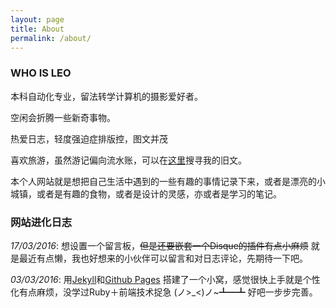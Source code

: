 ```yaml
---
layout: page
title: About
permalink: /about/
---
```

<h3>WHO IS LEO</h3>
本科自动化专业，留法转学计算机的摄影爱好者。

空闲会折腾一些新奇事物。

热爱日志，轻度强迫症排版控，图文并茂

喜欢旅游，虽然游记偏向流水账，可以在[这里][id]搜寻我的旧文。

本个人网站就是想把自己生活中遇到的一些有趣的事情记录下来，或者是漂亮的小城镇，或者是有趣的食物，或者是设计的灵感，亦或者是学习的笔记。

<h3>网站进化日志</h3>

<i>17/03/2016</i>:  想设置一个留言板，<s>但是还要嵌套一个Disque的插件有点小麻烦</s> 就是最近有点懒，我也好想来的小伙伴可以留言和对日志评论，先期待一下吧。

<i>03/03/2016</i>:  用[Jekyll][jekyll]和[Github Pages][github pages] 搭建了一个小窝，感觉很快上手就是个性化有点麻烦，没学过Ruby＋前端技术捉急 (ノ>_<)ノ~┻━┻  好吧一步步完善。


[id]: http://1eoco.blog.163.com "163 blog"
[github pages]:https://pages.github.com
[jekyll]: https://jekyllrb.com